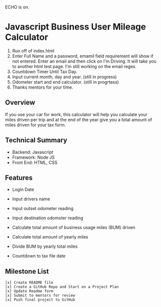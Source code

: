 ECHO is on.
# Javascript Business User Mileage Calculator 

1. Run off of index.html
2. Enter Full Name and a password, emamil field requirement will show if not entered. Enter an email and then click on I'm Driving. 
It will take you to another html test page. I'm still working on the email regex. 
3. Countdown Timer Until Tax Day. 
4. Input current month, day and year. (still in progress)
5. Odometer start and end calculator. (still in progrtess)
6. Thanks mentors for your time. 

## Overview 
If you use your car for work, this calculator will help you calculate your miles driven per trip and at the end of the year give you a total amount of miles driven for your tax form. 

## Technical Summary

* Backend: Javascript
* Framework: Node JS
* Front End: HTML, CSS

## Features

* Login Date

* Input drivers name

* Input outset odometer reading 

* Input destination odomoter reading

* Calculate total amount of business usage miles (BUM) driven

* Calculate total amount of yearly miles

* Divide BUM by yearly total miles

* Countdown to tax file date

## Milestone List

    [x] Create README file
    [x] Create a GitHub Repo and Start on a Project Plan
    [x] Update Readme form
    [x] Submit to mentors for review 
    [x] Push final project to GitHub